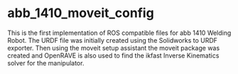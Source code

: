 # abb_1410_moveit_config
This is the first implementation of ROS compatible files for abb 1410 Welding Robot. The URDF file was initially created using the Solidworks to URDF exporter. Then using the moveit setup assistant the moveit package was created and OpenRAVE is also used to find the ikfast Inverse Kinematics solver for the manipulator.
